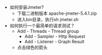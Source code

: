 * 如何安装Jmeter?
	* 下载二进制版本 apache-jmeter-5.4.1.zip
	* 进入bin目录，执行sh jmeter.sh
* 如何执行一个最简单的请求测试？
	* Add - Threads - Thread group
		* Add - Sampler - Http Request
		* Add - Listener - Graph Result
	* 点击绿色的箭头
